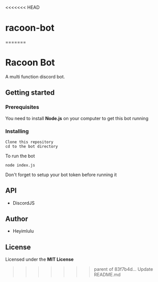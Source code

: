 <<<<<<< HEAD
# racoon-bot
=======
# Racoon Bot

A multi function discord bot.

## Getting started

### Prerequisites

You need to install **Node.js** on your computer to get this bot running

### Installing

```
Clone this repository
cd to the bot directory
```

To run the bot

```
node index.js
```

Don't forget to setup your bot token before running it

## API

- DiscordJS

## Author

- Heyimlulu

## License

Licensed under the **MIT License**
>>>>>>> parent of 83f7b4d... Update README.md
